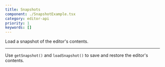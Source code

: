 ```yaml
---
title: Snapshots
component: ./SnapshotExample.tsx
category: editor-api
priority: 1
keywords: []
---
```


Load a snapshot of the editor's contents.

---

Use `getSnapshot()` and `loadSnapshot()` to save and restore the editor's contents.
